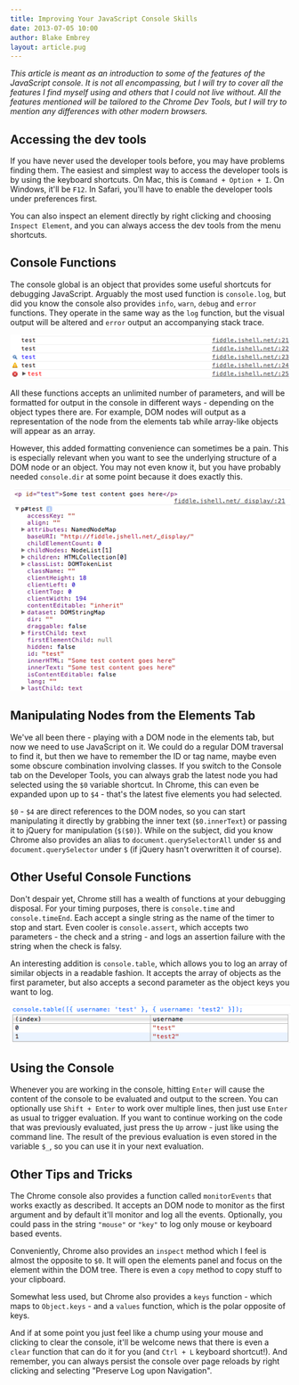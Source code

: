 ```yaml
---
title: Improving Your JavaScript Console Skills
date: 2013-07-05 10:00
author: Blake Embrey
layout: article.pug
---
```


*This article is meant as an introduction to some of the features of the JavaScript console. It is not all encompassing, but I will try to cover all the features I find myself using and others that I could not live without. All the features mentioned will be tailored to the Chrome Dev Tools, but I will try to mention any differences with other modern browsers.*

## Accessing the dev tools

If you have never used the developer tools before, you may have problems finding them. The easiest and simplest way to access the developer tools is by using the keyboard shortcuts. On Mac, this is `Command + Option + I`. On Windows, it'll be `F12`. In Safari, you'll have to enable the developer tools under preferences first.

You can also inspect an element directly by right clicking and choosing `Inspect Element`, and you can always access the dev tools from the menu shortcuts.

## Console Functions

The console global is an object that provides some useful shortcuts for debugging JavaScript. Arguably the most used function is `console.log`, but did you know the console also provides `info`, `warn`, `debug` and `error` functions. They operate in the same way as the `log` function, but the visual output will be altered and `error` output an accompanying stack trace.

![Console Functions Demonstrated](console-functions.png)

All these functions accepts an unlimited number of parameters, and will be formatted for output in the console in different ways - depending on the object types there are. For example, DOM nodes will output as a representation of the node from the elements tab while array-like objects will appear as an array.

However, this added formatting convenience can sometimes be a pain. This is especially relevant when you want to see the underlying structure of a DOM node or an object. You may not even know it, but you have probably needed `console.dir` at some point because it does exactly this.

![Difference between console.log and console.dir](console-dir-vs-log.png)

## Manipulating Nodes from the Elements Tab

We've all been there - playing with a DOM node in the elements tab, but now we need to use JavaScript on it. We could do a regular DOM traversal to find it, but then we have to remember the ID or tag name, maybe even some obscure combination involving classes. If you switch to the Console tab on the Developer Tools, you can always grab the latest node you had selected using the `$0` variable shortcut. In Chrome, this can even be expanded upon up to `$4` - that's the latest five elements you had selected.

`$0` - `$4` are direct references to the DOM nodes, so you can start manipulating it directly by grabbing the inner text (`$0.innerText`) or passing it to jQuery for manipulation (`$($0)`). While on the subject, did you know Chrome also provides an alias to `document.querySelectorAll` under `$$` and `document.querySelector` under `$` (if jQuery hasn't overwritten it of course).

## Other Useful Console Functions

Don't despair yet, Chrome still has a wealth of functions at your debugging disposal. For your timing purposes, there is `console.time` and `console.timeEnd`. Each accept a single string as the name of the timer to stop and start. Even cooler is `console.assert`, which accepts two parameters - the check and a string - and logs an assertion failure with the string when the check is falsy.

An interesting addition is `console.table`, which allows you to log an array of similar objects in a readable fashion. It accepts the array of objects as the first parameter, but also accepts a second parameter as the object keys you want to log.

![Demonstrating console.table](console-table.png)

## Using the Console

Whenever you are working in the console, hitting `Enter` will cause the content of the console to be evaluated and output to the screen. You can optionally use `Shift + Enter` to work over multiple lines, then just use `Enter` as usual to trigger evaluation. If you want to continue working on the code that was previously evaluated, just press the `Up` arrow - just like using the command line. The result of the previous evaluation is even stored in the variable `$_`, so you can use it in your next evaluation.

## Other Tips and Tricks

The Chrome console also provides a function called `monitorEvents` that works exactly as described. It accepts an DOM node to monitor as the first argument and by default it'll monitor and log all the events. Optionally, you could pass in the string `"mouse"` or `"key"` to log only mouse or keyboard based events.

Conveniently, Chrome also provides an `inspect` method which I feel is almost the opposite to `$0`. It will open the elements panel and focus on the element within the DOM tree. There is even a `copy` method to copy stuff to your clipboard.

Somewhat less used, but Chrome also provides a `keys` function - which maps to `Object.keys` - and a `values` function, which is the polar opposite of keys.

And if at some point you just feel like a chump using your mouse and clicking to clear the console, it'll be welcome news that there is even a `clear` function that can do it for you (and `Ctrl + L` keyboard shortcut!). And remember, you can always persist the console over page reloads by right clicking and selecting "Preserve Log upon Navigation".
